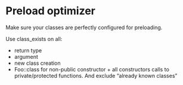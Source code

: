 # Preload optimizer

Make sure your classes are perfectly configured for preloading.



Use class_exists on all:
- return type
- argument
- new class creation
- Foo::class
for non-public constructor + all constructors calls to private/protected functions.
And exclude “already known classes”